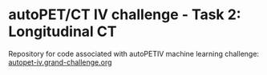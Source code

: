 # autoPET/CT IV challenge - Task 2: Longitudinal CT
Repository for code associated with autoPETIV machine learning challenge: <br/> 
[autopet-iv.grand-challenge.org](https://autopet-iv.grand-challenge.org/autopet-iv/) 